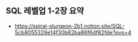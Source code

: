 ## SQL 레벨업 1-2장 요약

- https://spiral-sturgeon-2b1.notion.site/SQL-5cb8055329e14f30b62ba86f6df82fde?pvs=4